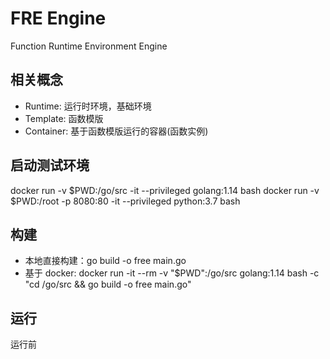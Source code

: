 # FRE Engine

Function Runtime Environment Engine


## 相关概念

- Runtime: 运行时环境，基础环境
- Template: 函数模版
- Container: 基于函数模版运行的容器(函数实例)


## 启动测试环境
docker run -v $PWD:/go/src -it --privileged golang:1.14 bash
docker run -v $PWD:/root -p 8080:80 -it --privileged python:3.7 bash


## 构建

- 本地直接构建：go build -o free main.go
- 基于 docker: docker run -it --rm -v "$PWD":/go/src golang:1.14 bash -c "cd /go/src && go build -o free main.go"

## 运行
运行前

